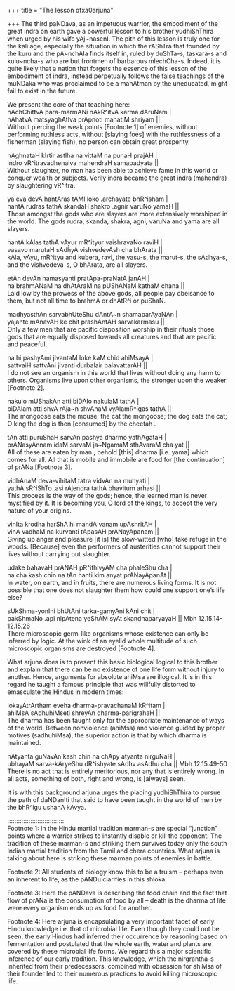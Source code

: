 +++
title = "The lesson ofxa0arjuna"

+++
The third paNDava, as an impetuous warrior, the embodiment of the great
indra on earth gave a powerful lesson to his brother yudhiShThira when
urged by his wife yAj\~nasenI. The pith of this lesson is truly one for
the kali age, especially the situation in which the rAShTra that founded
by the kuru and the pA\~nchAla finds itself in, ruled by duShTa-s,
taskara-s and kulu\~ncha-s who are but frontmen of barbarous mlechCha-s.
Indeed, it is quite likely that a nation that forgets the essence of
this lesson of the embodiment of indra, instead perpetually follows the
false teachings of the muNDaka who was proclaimed to be a mahAtman by
the uneducated, might fail to exist in the future.

We present the core of that teaching here:  
nAchChittvA para-marmANi nAkR^itvA karma dAruNam |  
nAhatvA matsyaghAtIva prApnoti mahatIM shriyam ||  
Without piercing the weak points \[Footnote 1\] of enemies, without
performing ruthless acts, without \[slaying foes\] with the ruthlessness
of a fisherman (slaying fish), no person can obtain great prosperity.

nAghnataH kIrtir astIha na vittaM na punaH prajAH |  
indro vR^itravadhenaiva mahendraH samapadyata ||  
Without slaughter, no man has been able to achieve fame in this world or
conquer wealth or subjects. Verily indra became the great indra
(mahendra) by slaughtering vR^itra.

ya eva devA hantAras tAMl loko .archayate bhR^isham |  
hantA rudras tathA skandaH shakro .agnir varuNo yamaH ||  
Those amongst the gods who are slayers are more extensively worshiped in
the world. The gods rudra, skanda, shakra, agni, varuNa and yama are all
slayers.

hantA kAlas tathA vAyur mR^ityur vaishravaNo raviH |  
vasavo marutaH sAdhyA vishvedevAsh cha bhArata ||  
kAla, vAyu, mR^ityu and kubera, ravi, the vasu-s, the marut-s, the
sAdhya-s, and the vishvedeva-s, O bhArata, are all slayers.

etAn devAn namasyanti pratApa-praNatA janAH |  
na brahmANaM na dhAtAraM na pUShANaM kathaM chana ||  
Laid low by the prowess of the above gods, all people pay obeisance to
them, but not all time to brahmA or dhAtR^i or puShaN.

madhyasthAn sarvabhUteShu dAntA\~n shamaparAyaNAn |  
yajante mAnavAH ke chit prashAntAH sarvakarmasu ||  
Only a few men that are pacific disposition worship in their rituals
those gods that are equally disposed towards all creatures and that are
pacific and peaceful.

na hi pashyAmi jIvantaM loke kaM chid ahiMsayA |  
sattvaiH sattvAni jIvanti durbalair balavattarAH ||  
I do not see an organism in this world that lives without doing any harm
to others. Organisms live upon other organisms, the stronger upon the
weaker \[Footnote 2\].

nakulo mUShakAn atti biDAlo nakulaM tathA |  
biDAlam atti shvA rAja\~n shvAnaM vyAlamR^igas tathA ||  
The mongoose eats the mouse; the cat the mongoose; the dog eats the cat;
O king the dog is then \[consumed\] by the cheetah .

tAn atti puruShaH sarvAn pashya dharmo yathAgataH |  
prANasyAnnam idaM sarvaM ja\~NgamaM sthAvaraM cha yat ||  
All of these are eaten by man , behold \[this\] dharma \[i.e. yama\]
which comes for all. All that is mobile and immobile are food for \[the
continuation\] of prANa \[Footnote 3\].

vidhAnaM deva-vihitaM tatra vidvAn na muhyati |  
yathA sR^iShTo .asi rAjendra tathA bhavitum arhasi ||  
This process is the way of the gods; hence, the learned man is never
mystified by it. It is becoming you, O lord of the kings, to accept the
very nature of your origins.

vinIta krodha harShA hi mandA vanam upAshritAH |  
vinA vadhaM na kurvanti tApasAH prANayApanam ||  
Giving up anger and pleasure \[it is\] the slow-witted \[who\] take
refuge in the woods. \[Because\] even the performers of austerities
cannot support their lives without carrying out slaughter.

udake bahavaH prANAH pR^ithivyAM cha phaleShu cha |  
na cha kash chin na tAn hanti kim anyat prANayApanAt ||  
In water, on earth, and in fruits, there are numerous living forms. It
is not possible that one does not slaughter them how could one support
one’s life else?

sUkShma-yonIni bhUtAni tarka-gamyAni kAni chit |  
pakShmaNo .api nipAtena yeShAM syAt skandhaparyayaH || Mbh
12.15.14-12.15.26  
There microscopic germ-like organisms whose existence can only be
inferred by logic. At the wink of an eyelid whole multitude of such
microscopic organisms are destroyed \[Footnote 4\].

What arjuna does is to present this basic biological logical to this
brother and explain that there can be no existence of one life form
without injury to another. Hence, arguments for absolute ahiMsa are
illogical. It is in this regard he taught a famous principle that was
willfully distorted to emasculate the Hindus in modern times:

lokayAtrArtham eveha dharma-pravachanaM kR^itam |  
ahiMsA sAdhuhiMseti shreyAn dharma-parigrahaH ||  
The dharma has been taught only for the appropriate maintenance of ways
of the world. Between nonviolence (ahiMsa) and violence guided by proper
motives (sadhuhiMsa), the superior action is that by which dharma is
maintained.

nAtyanta guNavAn kash chin na chApy atyanta nirguNaH |  
ubhayaM sarva-kAryeShu dR^ishyate sAdhv asAdhu cha || Mbh 12.15.49-50  
There is no act that is entirely meritorious, nor any that is entirely
wrong. In all acts, something of both, right and wrong, is \[always\]
seen.

It is with this background arjuna urges the placing yudhiShThira to
pursue the path of daNDanIti that said to have been taught in the world
of men by the bhR^igu ushanA kAvya.

::::::::::::::::::::::::::::::::  
Footnote 1: In the Hindu martial tradition marman-s are special
“junction” points where a warrior strikes to instantly disable or kill
the opponent. The tradition of these marman-s and striking them survives
today only the south Indian martial tradition from the Tamil and chera
countries. What arjuna is talking about here is striking these marman
points of enemies in battle.

Footnote 2: All students of biology know this to be a truism – perhaps
even an inherent to life, as the pANDu clarifies in this shloka.

Footnote 3: Here the pANDava is describing the food chain and the fact
that flow of prANa is the consumption of food by all – death is the
dharma of life were every organism ends up as food for another.

Footnote 4: Here arjuna is encapsulating a very important facet of early
Hindu knowledge i.e. that of microbial life. Even though they could not
be seen, the early Hindus had inferred their occurrence by reasoning
based on fermentation and postulated that the whole earth, water and
plants are covered by these microbial life forms. We regard this a major
scientific inference of our early tradition. This knowledge, which the
nirgrantha-s inherited from their predecessors, combined with obsession
for ahiMsa of their founder led to their numerous practices to avoid
killing microscopic life.
